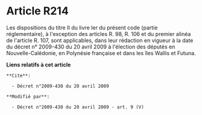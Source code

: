 # Article R214

Les dispositions du titre II du livre Ier du présent code (partie réglementaire), à l'exception des articles R. 98, R. 106 et
du premier alinéa de l'article R. 107, sont applicables, dans leur rédaction en vigueur à la date du décret n° 2009-430 du 20
avril 2009 à l'élection des députés en Nouvelle-Calédonie, en Polynésie française et dans les îles Wallis et Futuna.

**Liens relatifs à cet article**

	**Cite**:

	  - Décret n°2009-430 du 20 avril 2009

	**Modifié par**:

	  - Décret n°2009-430 du 20 avril 2009 - art. 9 (V)
